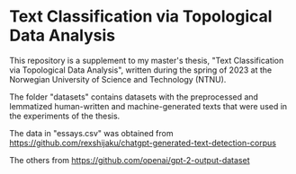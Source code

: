 # Text Classification via Topological Data Analysis
This repository is a supplement to my master's thesis, "Text Classification via Topological Data Analysis", written during the spring of 2023 at the Norwegian University of Science and Technology (NTNU).

The folder "datasets" contains datasets with the preprocessed and lemmatized human-written and machine-generated texts that were used in the experiments of the thesis.

The data in "essays.csv" was obtained from https://github.com/rexshijaku/chatgpt-generated-text-detection-corpus

The others from https://github.com/openai/gpt-2-output-dataset
